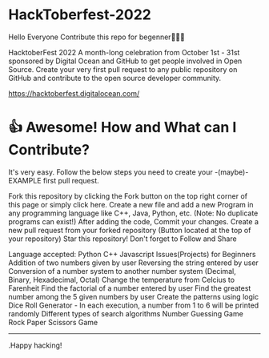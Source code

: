 # HackToberfest-2022
Hello Everyone Contribute this repo for begenner👋🎆🎁


HacktoberFest 2022
A month-long celebration from October 1st - 31st sponsored by Digital Ocean and GitHub to get people involved in Open Source. Create your very first pull request to any public repository on GitHub and contribute to the open source developer community.

https://hacktoberfest.digitalocean.com/

# 👍 Awesome! How and What can I Contribute?
It's very easy. Follow the below steps you need to create your -(maybe)- EXAMPLE first pull request.

Fork this repository by clicking the Fork button on the top right corner of this page or simply click here.
Create a new file and add a new Program in any programming language like C++, Java, Python, etc. (Note: No duplicate programs can exist!)
After adding the code, Commit your changes.
Create a new pull request from your forked repository (Button located at the top of your repository)
Star this repository!
Don't forget to Follow and Share
 

Language accepted:
Python
C++
Javascript
Issues(Projects) for Beginners
Addition of two numbers given by user
Reversing the string entered by user
Conversion of a number system to another number system (Decimal, Binary, Hexadecimal, Octal)
Change the temperature from Celcius to Farenheit
Find the factorial of a number entered by user
Find the greatest number among the 5 given numbers by user
Create the patterns using logic
Dice Roll Generator - In each execution, a number from 1 to 6 will be printed randomly
Different types of search algorithms
Number Guessing Game
Rock Paper Scissors Game

---------------------------------------------------
.Happy hacking!
